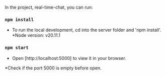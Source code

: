 In the project, real-time-chat, you can run:

### `npm install`

- To run the local development, cd into the server folder and 'npm install'.
\*Node version: v20.11.1

### `npm start`

- Open [http://localhost:5000] to view it in your browser.

\*Check if the port 5000 is empty before open.
